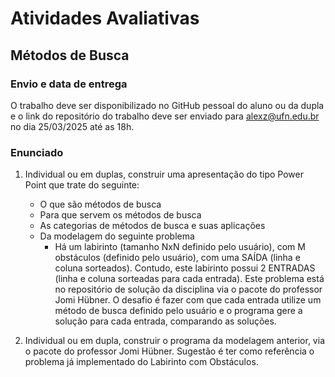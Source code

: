 # Atividades Avaliativas

## Métodos de Busca

### Envio e data de entrega
O trabalho deve ser disponibilizado no GitHub pessoal do aluno ou da dupla e o link do repositório do trabalho deve ser enviado para alexz@ufn.edu.br no dia 25/03/2025 até as 18h.

### Enunciado

1) Individual ou em duplas, construir uma apresentação do tipo Power Point que trate do seguinte:
    - O que são métodos de busca
    - Para que servem os métodos de busca
    - As categorias de métodos de busca e suas aplicações 
    - Da modelagem do seguinte problema
        - Há um labirinto (tamanho NxN definido pelo usuário), com M obstáculos (definido pelo usuário), com uma SAÍDA (linha e coluna sorteados). Contudo, este labirinto possui 2 ENTRADAS (linha e coluna sorteadas para cada entrada). Este problema está no repositório de solução da disciplina via o pacote do professor Jomi Hübner. O desafio é fazer com que cada entrada utilize um método de busca definido pelo usuário e o programa gere a solução para cada entrada, comparando as soluções.

2) Individual ou em dupla, construir o programa da modelagem anterior, via o pacote do professor Jomi Hübner. Sugestão é ter como referência o problema já implementado do Labirinto com Obstáculos.
